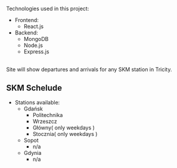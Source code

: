Technologies used in this project:
- Frontend:
  - React.js
- Backend:
  - MongoDB
  - Node.js
  - Express.js   

<br>Site will show departures and arrivals for any SKM station in Tricity.

## SKM Schelude

- Stations available:
  - Gdańsk
    - Politechnika
    - Wrzeszcz
    - Główny( only weekdays )
    - Stocznia( only weekdays )
  - Sopot
    - n/a
  - Gdynia
    - n/a
